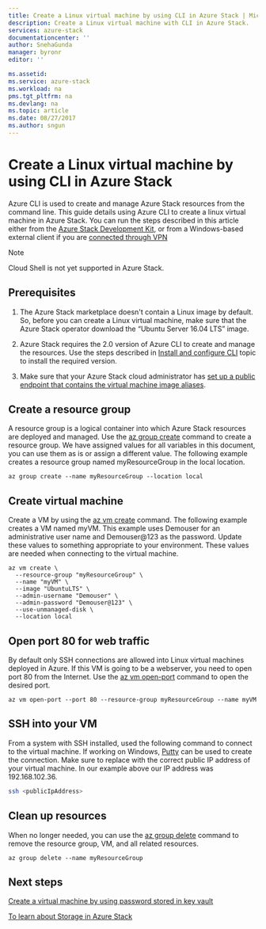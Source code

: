 ```yaml
---
title: Create a Linux virtual machine by using CLI in Azure Stack | Microsoft Docs
description: Create a Linux virtual machine with CLI in Azure Stack.
services: azure-stack
documentationcenter: ''
author: SnehaGunda
manager: byronr
editor: ''

ms.assetid:
ms.service: azure-stack
ms.workload: na
pms.tgt_pltfrm: na
ms.devlang: na
ms.topic: article
ms.date: 08/27/2017
ms.author: sngun
---
```


# Create a Linux virtual machine by using CLI in Azure Stack

Azure CLI is used to create and manage Azure Stack resources from the command line. This guide details using Azure CLI to create a linux virtual machine in Azure Stack. You can run the steps described in this article either from the [Azure Stack Development Kit](azure-stack-connect-azure-stack.md#connect-to-azure-stack-with-remote-desktop), or from a Windows-based external client if you are [connected through VPN](azure-stack-connect-azure-stack.md#connect-to-azure-stack-with-vpn)

> [!NOTE]
> Cloud Shell is not yet supported in Azure Stack.

## Prerequisites

1. The Azure Stack marketplace doesn't contain a Linux image by default. So, before you can create a Linux virtual machine, make sure that the Azure Stack operator download the “Ubuntu Server 16.04 LTS” image.    

2. Azure Stack requires the 2.0 version of Azure CLI to create and manage the resources. Use the steps described in [Install and configure CLI](azure-stack-connect-cli.md) topic to install the required version.  

3. Make sure that your Azure Stack cloud administrator has [set up a public endpoint that contains the virtual machine image aliases](azure-stack-connect-cli.md#set-up-the-virtual-machine-aliases-endpoint).

## Create a resource group

A resource group is a logical container into which Azure Stack resources are deployed and managed. Use the [az group create](/cli/azure/group#create) command to create a resource group. We have assigned values for all variables in this document, you can use them as is or assign a different value. 
The following example creates a resource group named myResourceGroup in the local location.

```cli
az group create --name myResourceGroup --location local
```

## Create virtual machine

Create a VM by using the [az vm create](/cli/azure/vm#create) command. The following example creates a VM named myVM. This example uses Demouser for an administrative user name and Demouser@123 as the password. Update these values to something appropriate to your environment. These values are needed when connecting to the virtual machine.

```cli
az vm create \
  --resource-group "myResourceGroup" \
  --name "myVM" \
  --image "UbuntuLTS" \
  --admin-username "Demouser" \
  --admin-password "Demouser@123" \
  --use-unmanaged-disk \
  --location local
```

## Open port 80 for web traffic

By default only SSH connections are allowed into Linux virtual machines deployed in Azure. If this VM is going to be a webserver, you need to open port 80 from the Internet. Use the [az vm open-port](/cli/azure/vm#open-port) command to open the desired port.

```cli
az vm open-port --port 80 --resource-group myResourceGroup --name myVM
```

## SSH into your VM

From a system with SSH installed, used the following command to connect to the virtual machine. If working on Windows, [Putty](http://www.putty.org/) can be used to create the connection. Make sure to replace with the correct public IP address of your virtual machine. In our example above our IP address was 192.168.102.36.

```bash
ssh <publicIpAddress>
```

## Clean up resources

When no longer needed, you can use the [az group delete](/cli/azure/group#delete) command to remove the resource group, VM, and all related resources.

```cli
az group delete --name myResourceGroup
```

## Next steps

[Create a virtual machine by using password stored in key vault](azure-stack-kv-deploy-vm-with-secret.md)

[To learn about Storage in Azure Stack](azure-stack-storage-overview.md)

